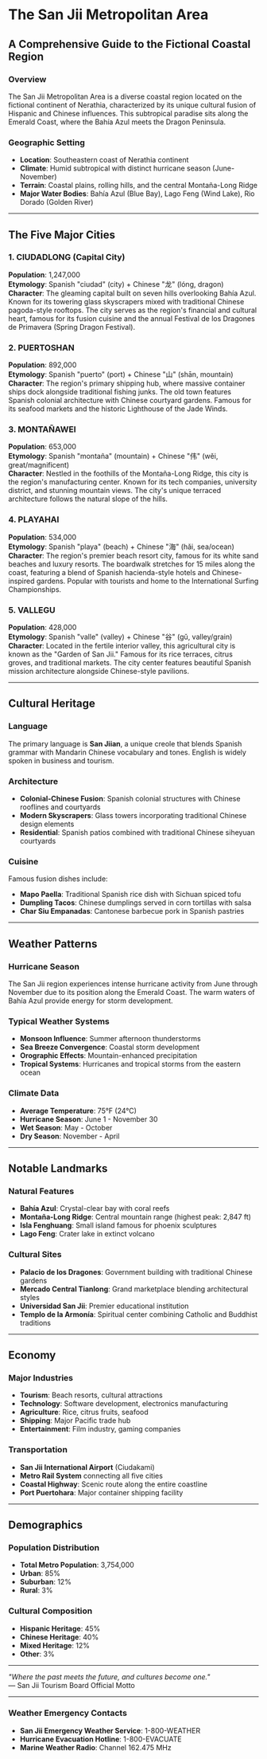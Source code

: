 # The San Jii Metropolitan Area
## A Comprehensive Guide to the Fictional Coastal Region

### Overview
The San Jii Metropolitan Area is a diverse coastal region located on the fictional continent of Nerathia, characterized by its unique cultural fusion of Hispanic and Chinese influences. This subtropical paradise sits along the Emerald Coast, where the Bahía Azul meets the Dragon Peninsula.

### Geographic Setting
- **Location**: Southeastern coast of Nerathia continent
- **Climate**: Humid subtropical with distinct hurricane season (June-November)
- **Terrain**: Coastal plains, rolling hills, and the central Montaña-Long Ridge
- **Major Water Bodies**: Bahía Azul (Blue Bay), Lago Feng (Wind Lake), Rio Dorado (Golden River)

---

## The Five Major Cities

### 1. **CIUDADLONG** (Capital City)
**Population**: 1,247,000  
**Etymology**: Spanish "ciudad" (city) + Chinese "龙" (lóng, dragon)  
**Character**: The gleaming capital built on seven hills overlooking Bahía Azul. Known for its towering glass skyscrapers mixed with traditional Chinese pagoda-style rooftops. The city serves as the region's financial and cultural heart, famous for its fusion cuisine and the annual Festival de los Dragones de Primavera (Spring Dragon Festival).

### 2. **PUERTOSHAN** 
**Population**: 892,000  
**Etymology**: Spanish "puerto" (port) + Chinese "山" (shān, mountain)  
**Character**: The region's primary shipping hub, where massive container ships dock alongside traditional fishing junks. The old town features Spanish colonial architecture with Chinese courtyard gardens. Famous for its seafood markets and the historic Lighthouse of the Jade Winds.

### 3. **MONTAÑAWEI**
**Population**: 653,000  
**Etymology**: Spanish "montaña" (mountain) + Chinese "伟" (wěi, great/magnificent)  
**Character**: Nestled in the foothills of the Montaña-Long Ridge, this city is the region's manufacturing center. Known for its tech companies, university district, and stunning mountain views. The city's unique terraced architecture follows the natural slope of the hills.

### 4. **PLAYAHAI**
**Population**: 534,000  
**Etymology**: Spanish "playa" (beach) + Chinese "海" (hǎi, sea/ocean)  
**Character**: The region's premier beach resort city, famous for its white sand beaches and luxury resorts. The boardwalk stretches for 15 miles along the coast, featuring a blend of Spanish hacienda-style hotels and Chinese-inspired gardens. Popular with tourists and home to the International Surfing Championships.

### 5. **VALLEGU**
**Population**: 428,000  
**Etymology**: Spanish "valle" (valley) + Chinese "谷" (gǔ, valley/grain)  
**Character**: Located in the fertile interior valley, this agricultural city is known as the "Garden of San Jii." Famous for its rice terraces, citrus groves, and traditional markets. The city center features beautiful Spanish mission architecture alongside Chinese-style pavilions.

---

## Cultural Heritage

### Language
The primary language is **San Jiian**, a unique creole that blends Spanish grammar with Mandarin Chinese vocabulary and tones. English is widely spoken in business and tourism.

### Architecture
- **Colonial-Chinese Fusion**: Spanish colonial structures with Chinese rooflines and courtyards
- **Modern Skyscrapers**: Glass towers incorporating traditional Chinese design elements
- **Residential**: Spanish patios combined with traditional Chinese siheyuan courtyards

### Cuisine
Famous fusion dishes include:
- **Mapo Paella**: Traditional Spanish rice dish with Sichuan spiced tofu
- **Dumpling Tacos**: Chinese dumplings served in corn tortillas with salsa
- **Char Siu Empanadas**: Cantonese barbecue pork in Spanish pastries

---

## Weather Patterns

### Hurricane Season
The San Jii region experiences intense hurricane activity from June through November due to its position along the Emerald Coast. The warm waters of Bahía Azul provide energy for storm development.

### Typical Weather Systems
- **Monsoon Influence**: Summer afternoon thunderstorms
- **Sea Breeze Convergence**: Coastal storm development
- **Orographic Effects**: Mountain-enhanced precipitation
- **Tropical Systems**: Hurricanes and tropical storms from the eastern ocean

### Climate Data
- **Average Temperature**: 75°F (24°C)
- **Hurricane Season**: June 1 - November 30
- **Wet Season**: May - October
- **Dry Season**: November - April

---

## Notable Landmarks

### Natural Features
- **Bahía Azul**: Crystal-clear bay with coral reefs
- **Montaña-Long Ridge**: Central mountain range (highest peak: 2,847 ft)
- **Isla Fenghuang**: Small island famous for phoenix sculptures
- **Lago Feng**: Crater lake in extinct volcano

### Cultural Sites
- **Palacio de los Dragones**: Government building with traditional Chinese gardens
- **Mercado Central Tianlong**: Grand marketplace blending architectural styles
- **Universidad San Jii**: Premier educational institution
- **Templo de la Armonía**: Spiritual center combining Catholic and Buddhist traditions

---

## Economy

### Major Industries
- **Tourism**: Beach resorts, cultural attractions
- **Technology**: Software development, electronics manufacturing
- **Agriculture**: Rice, citrus fruits, seafood
- **Shipping**: Major Pacific trade hub
- **Entertainment**: Film industry, gaming companies

### Transportation
- **San Jii International Airport** (Ciudakami)
- **Metro Rail System** connecting all five cities
- **Coastal Highway**: Scenic route along the entire coastline
- **Port Puertohara**: Major container shipping facility

---

## Demographics

### Population Distribution
- **Total Metro Population**: 3,754,000
- **Urban**: 85%
- **Suburban**: 12%
- **Rural**: 3%

### Cultural Composition
- **Hispanic Heritage**: 45%
- **Chinese Heritage**: 40%
- **Mixed Heritage**: 12%
- **Other**: 3%

---

*"Where the past meets the future, and cultures become one."*  
— San Jii Tourism Board Official Motto

---

### Weather Emergency Contacts
- **San Jii Emergency Weather Service**: 1-800-WEATHER
- **Hurricane Evacuation Hotline**: 1-800-EVACUATE
- **Marine Weather Radio**: Channel 162.475 MHz
